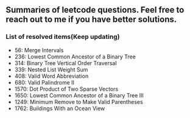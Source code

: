 ## Summaries of leetcode questions. Feel free to reach out to me if you have better solutions.

### List of resolved items(Keep updating)

- 56: Merge Intervals
- 236: Lowest Common Ancestor of a Binary Tree
- 314: Binary Tree Vertical Order Traversal
- 339: Nested List Weight Sum
- 408: Valid Word Abbreviation
- 680: Valid Palindrome II
- 1570: Dot Product of Two Sparse Vectors
- 1650: Lowest Common Ancestor of a Binary Tree III
- 1249: Minimum Remove to Make Valid Parentheses
- 1762: Buildings With an Ocean View
